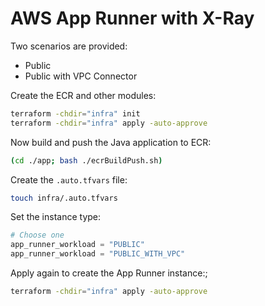 # AWS App Runner with X-Ray

Two scenarios are provided:
- Public
- Public with VPC Connector

Create the ECR and other modules:

```sh
terraform -chdir="infra" init
terraform -chdir="infra" apply -auto-approve
```

Now build and push the Java application to ECR:

```sh
(cd ./app; bash ./ecrBuildPush.sh)
```

Create the `.auto.tfvars` file:

```sh
touch infra/.auto.tfvars
```

Set the instance type:

```terraform
# Choose one
app_runner_workload = "PUBLIC"
app_runner_workload = "PUBLIC_WITH_VPC"
```

Apply again to create the App Runner instance:;

```sh
terraform -chdir="infra" apply -auto-approve
```
